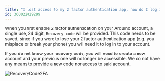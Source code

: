 ```yaml
---
title: "I lost access to my 2 factor authentication app, how do I log in to my Arduino account?"
id: 360022029299
---
```


When you first enable 2 factor authentication on your Arduino account, a single use, 24 digit, `Recovery code` will be provided. This code needs to be saved, since if you were to lose your 2 factor authentication app (e.g. you misplace or break your phone) you will need it to log in to your account.

If you do not know your recovery code, you will need to create a new account and your previous one will no longer be accessible. We do not have any means to provide a new code nor access to said account.

![RecoveryCode2FA](img/Lost2FA.png)
